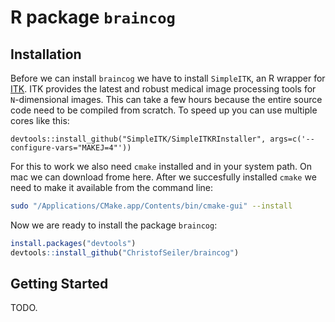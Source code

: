 # R package `braincog`

## Installation

Before we can install `braincog` we have to install `SimpleITK`, an R wrapper for [ITK](https://itk.org/). ITK provides the latest and robust medical image processing tools for `N`-dimensional images. This can take a few hours because the entire source code need to be compiled from scratch. To speed up you can use multiple cores like this: 

```
devtools::install_github("SimpleITK/SimpleITKRInstaller", args=c('--configure-vars="MAKEJ=4"'))
```

For this to work we also need `cmake` installed and in your system path. On mac we can download frome here. After we succesfully installed `cmake` we need to make it available from the command line:

``` bash
sudo "/Applications/CMake.app/Contents/bin/cmake-gui" --install
```

Now we are ready to install the package `braincog`:

``` r
install.packages("devtools")
devtools::install_github("ChristofSeiler/braincog")
```

## Getting Started

TODO.
